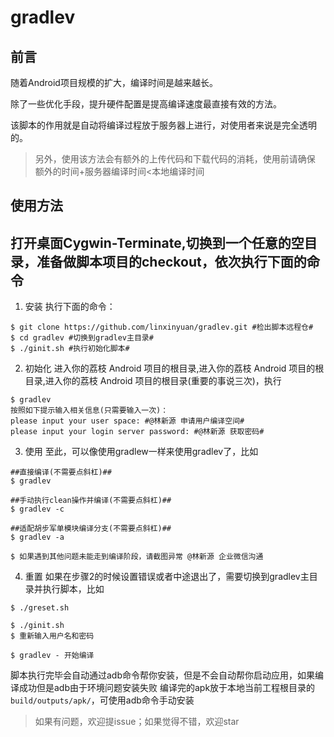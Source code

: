 # gradlev

## 前言
随着Android项目规模的扩大，编译时间是越来越长。

除了一些优化手段，提升硬件配置是提高编译速度最直接有效的方法。

该脚本的作用就是自动将编译过程放于服务器上进行，对使用者来说是完全透明的。

>另外，使用该方法会有额外的上传代码和下载代码的消耗，使用前请确保 额外的时间+服务器编译时间<本地编译时间

## 使用方法
## 打开桌面Cygwin-Terminate,切换到一个任意的空目录，准备做脚本项目的checkout，依次执行下面的命令

1. 安装
执行下面的命令：
```
$ git clone https://github.com/linxinyuan/gradlev.git #检出脚本远程仓#
$ cd gradlev #切换到gradlev主目录#
$ ./ginit.sh #执行初始化脚本#
```

2.  初始化
进入你的荔枝 Android 项目的根目录,进入你的荔枝 Android 项目的根目录,进入你的荔枝 Android 项目的根目录(重要的事说三次)，执行
```
$ gradlev
按照如下提示输入相关信息(只需要输入一次)：
please input your user space: #@林新源 申请用户编译空间#
please input your login server password: #@林新源 获取密码#
```

3.  使用
至此，可以像使用gradlew一样来使用gradlev了，比如
```
##直接编译(不需要点斜杠)##
$ gradlev

##手动执行clean操作并编译(不需要点斜杠)##
$ gradlev -c 

##适配胡步军单模块编译分支(不需要点斜杠)##
$ gradlev -a

$ 如果遇到其他问题未能走到编译阶段，请截图异常 @林新源 企业微信沟通
```

4.  重置
如果在步骤2的时候设置错误或者中途退出了，需要切换到gradlev主目录并执行脚本，比如
```
$ ./greset.sh 

$ ./ginit.sh
$ 重新输入用户名和密码

$ gradlev - 开始编译
```

脚本执行完毕会自动通过adb命令帮你安装，但是不会自动帮你启动应用，如果编译成功但是adb由于环境问题安装失败
编译完的apk放于本地当前工程根目录的```build/outputs/apk/```，可使用adb命令手动安装

>如果有问题，欢迎提issue；如果觉得不错，欢迎star
